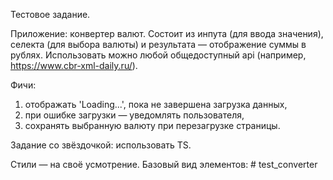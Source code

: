 Тестовое задание.

Приложение: конвертер валют.
Состоит из инпута (для ввода значения), селекта (для выбора валюты) и результата — отображение суммы в рублях.
Использовать можно любой общедоступный api (например, https://www.cbr-xml-daily.ru/).


Фичи:
1) отображать 'Loading...', пока не завершена загрузка данных,
2) при ошибке загрузки — уведомлять пользователя,
3) сохранять выбранную валюту при перезагрузке страницы.

Задание со звёздочкой: использовать TS.

Стили — на своё усмотрение. Базовый вид элементов:
#   t e s t _ c o n v e r t e r  
 